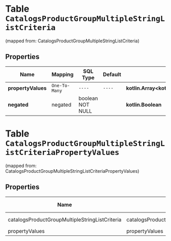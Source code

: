 
# Table `CatalogsProductGroupMultipleStringListCriteria`
(mapped from: CatalogsProductGroupMultipleStringListCriteria)

## Properties
Name | Mapping | SQL Type | Default | Type | Description | Notes
---- | ------- | -------- | ------- | ---- | ----------- | -----
**propertyValues** | `One-To-Many` | `----` | `----`  | **kotlin.Array&lt;kotlin.Array&lt;kotlin.String&gt;&gt;** |  | 
**negated** | negated | boolean NOT NULL |  | **kotlin.Boolean** |  | 


# **Table `CatalogsProductGroupMultipleStringListCriteriaPropertyValues`**
(mapped from: CatalogsProductGroupMultipleStringListCriteriaPropertyValues)

## Properties
Name | Mapping | SQL Type | Default | Type | Description | Notes
---- | ------- | -------- | ------- | ---- | ----------- | -----
catalogsProductGroupMultipleStringListCriteria | catalogsProductGroupMultipleStringListCriteria | long | | kotlin.Long | Primary Key | *one*
propertyValues | propertyValues | blob | | kotlin.Array<kotlin.String> | Foreign Key | *many*




